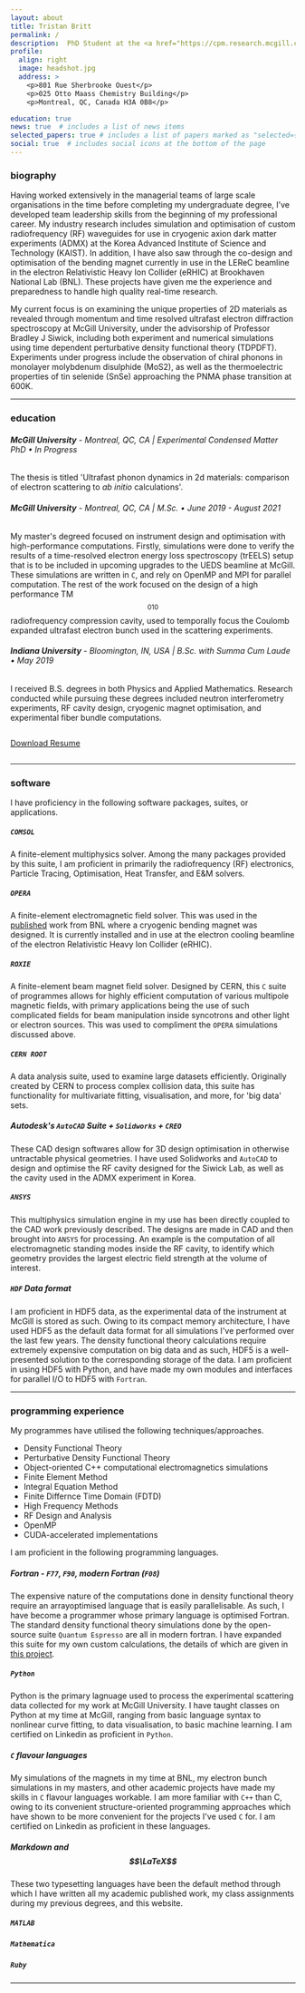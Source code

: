 ```yaml
---
layout: about
title: Tristan Britt
permalink: /
description:  PhD Student at the <a href="https://cpm.research.mcgill.ca">Centre for Physics of Materials</a>, McGill University.
profile:
  align: right
  image: headshot.jpg
  address: >
    <p>801 Rue Sherbrooke Ouest</p>
    <p>025 Otto Maass Chemistry Building</p>
    <p>Montreal, QC, Canada H3A 0B8</p>

education: true
news: true  # includes a list of news items
selected_papers: true # includes a list of papers marked as "selected={true}"
social: true  # includes social icons at the bottom of the page
---
```

### biography

Having worked extensively in the managerial teams of large scale organisations in the time before completing my undergraduate degree, I’ve developed team leadership skills from the beginning of my professional career. My industry research includes simulation and optimisation of custom radiofrequency (RF) waveguides for use in cryogenic axion dark matter experiments (ADMX) at the Korea Advanced Institute of Science and Technology (KAIST). In addition, I have also saw through the co-design and optimisation of the bending magnet currently in use in the LEReC beamline in the electron Relativistic Heavy Ion Collider (eRHIC) at Brookhaven National Lab (BNL). These projects have given me the experience and preparedness to handle high quality real-time research.

My current focus is on examining the unique properties of 2D materials as revealed through momentum and time resolved ultrafast electron diffraction spectroscopy at McGill University, under the advisorship of Professor Bradley J Siwick, including both experiment and numerical simulations using time dependent perturbative density functional theory (TDPDFT). Experiments under progress include the observation of chiral phonons in monolayer molybdenum disulphide (MoS2), as well as the thermoelectric properties of tin selenide (SnSe) approaching the PNMA phase transition at 600K.

---

### education

###### **McGill University** - Montreal, QC, CA | *Experimental Condensed Matter PhD* • In Progress 
The thesis is titled 'Ultrafast phonon dynamics in 2d materials: comparison of electron scattering to *ab initio* calculations'. 

###### **McGill University** - Montreal, QC, CA | *M.Sc.* • June 2019 - August 2021
My master's degreed focused on instrument design and optimisation with high-performance computations. Firstly, simulations were done to verify the results of a time-resolved electron energy loss spectroscopy (trEELS) setup that is to be included in upcoming upgrades to the UEDS beamline at McGill. These simulations are written in `C`, and rely on OpenMP and MPI for parallel computation. The rest of the work focused on the design of a high performance TM$$_{010}$$ radiofrequency compression cavity, used to temporally focus the Coulomb expanded ultrafast electron bunch used in the scattering experiments. 
###### **Indiana University** - Bloomington, IN, USA | *B.Sc.* with Summa Cum Laude • May 2019
I received B.S. degrees in both Physics and Applied Mathematics. Research conducted while pursuing these degrees included neutron interferometry experiments, RF cavity design, cryogenic magnet optimisation, and experimental fiber bundle computations.
<div class="row">

  <div class="columns download">
     <p>
        <a href="assets/pdf/Tristan_Britt_Resume_Professional.pdf" class="button"><i class="fa fa-download"></i>  Download Resume</a>
     </p>
  </div>

</div>

---

### software

I have proficiency in the following software packages, suites, or applications.

##### `COMSOL`
A finite-element multiphysics solver. Among the many packages provided by this suite, I am proficient in primarily the radiofrequency (RF) electronics, Particle Tracing, Optimisation, Heat Transfer, and E&M solvers.

##### `OPERA`
A finite-element electromagnetic field solver. This was used in the [published](/portfolio/publications/) work from BNL where a cryogenic bending magnet was designed. It is currently installed and in use at the electron cooling beamline of the electron Relativistic Heavy Ion Collider (eRHIC).

##### `ROXIE`
A finite-element beam magnet field solver. Designed by CERN, this `C` suite of programmes allows for highly efficient computation of various multipole magnetic fields, with primary applications being the use of such complicated fields for beam manipulation inside syncotrons and other light or electron sources. This was used to compliment the `OPERA` simulations discussed above.

##### `CERN ROOT`
A data analysis suite, used to examine large datasets efficiently. Originally created by CERN to process complex collision data, this suite has functionality for multivariate fitting, visualisation, and more, for 'big data' sets.

##### Autodesk's `AutoCAD` Suite + `Solidworks` + `CREO`
These CAD design softwares allow for 3D design optimisation in otherwise untractable physical geometries. I have used Solidworks and `AutoCAD` to design and optimise the RF cavity designed for the Siwick Lab, as well as the cavity used in the ADMX experiment in Korea. 

##### `ANSYS`
This multiphysics simulation engine in my use has been directly coupled to the CAD work previously described. The designs are made in CAD and then brought into `ANSYS` for processing. An example is the computation of all electromagnetic standing modes inside the RF cavity, to identify which geometry provides the largest electric field strength at the volume of interest.

##### `HDF` Data format
I am proficient in HDF5 data, as the experimental data of the instrument at McGill is stored as such. Owing to its compact memory architecture, I have used HDF5 as the default data format for all simulations I've performed over the last few years. The density functional theory calculations require extremely expensive computation on big data and as such, HDF5 is a well-presented solution to the corresponding storage of the data. I am proficient in using HDF5 with Python, and have made my own modules and interfaces for parallel I/O to HDF5 with `Fortran`.

---

### programming experience

My programmes have utilised the following techniques/approaches.
* Density Functional Theory
* Perturbative Density Functional Theory
* Object-oriented C++ computational electromagnetics simulations
* Finite Element Method
* Integral Equation Method
* Finite Differnce Time Domain (FDTD)
* High Frequency Methods
* RF Design and Analysis
* OpenMP
* CUDA-accelerated implementations

I am proficient in the following programming languages.

##### Fortran - `F77`, `F90`, modern Fortran (`F08`)
The expensive nature of the computations done in density functional theory require an arrayoptimised language that is easily parallelisable. As such, I have become a programmer whose primary language is optimised Fortran. The standard density functional theory simulations done by the open-source suite `Quantum Espresso` are all in modern fortran. I have expanded this suite for my own custom calculations, the details of which are given in [this project](/portfolio/projects/2_project).

##### `Python`
Python is the primary lagnuage used to process the experimental scattering data collected for my work at McGill University. I have taught classes on Python at my time at McGill, ranging from basic language syntax to nonlinear curve fitting, to data visualisation, to basic machine learning. I am certified on Linkedin as proficient in `Python`.

##### `C` flavour languages
My simulations of the magnets in my time at BNL, my electron bunch simulations in my masters, and other academic projects have made my skills in `C` flavour languages workable. I am more familiar with `C++` than C, owing to its convenient structure-oriented programming approaches which have shown to be more convenient for the projects I've used `C` for. I am certified on Linkedin as proficient in these languages.

##### Markdown and $$\LaTeX$$
These two typesetting languages have been the default method through which I have written all my academic published work, my class assignments during my previous degrees, and this website.

##### `MATLAB`
##### `Mathematica`
##### `Ruby`
---

